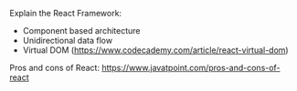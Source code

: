 Explain the React Framework:
- Component based architecture
- Unidirectional data flow
- Virtual DOM (https://www.codecademy.com/article/react-virtual-dom)

Pros and cons of React: https://www.javatpoint.com/pros-and-cons-of-react

